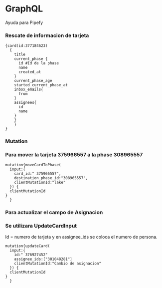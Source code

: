 # GraphQL
Ayuda para Pipefy


### Rescate de informacion de tarjeta
```
{card(id:377184623)
  {
    title
    current_phase {
      id #Id de la phase
      name
      created_at
    }
    current_phase_age
    started_current_phase_at
    inbox_emails{
      from
    }
    assignees{
      id
      name
    }
    }
    }
}

```

### Mutation

### Para mover la tarjeta 375966557 a la phase 308965557
```
mutation{moveCardToPhase(
  input:{
    card_id:" 375966557",
    destination_phase_id:"308965557",
    clientMutationId:"lake"
  }) {
  clientMutationId
}
  }
```
### Para actualizar el campo de Asignacion
### Se utilizara UpdateCardInput
Id = numero de tarjeta y en assignee_ids se coloca el numero de persona.
```
mutation{updateCard(
  input:{
    id:" 376927452"
    assignee_ids:["301048281"]
    clientMutationId:"Cambio de asignacion"
  }) {
  clientMutationId
}
  }
```
